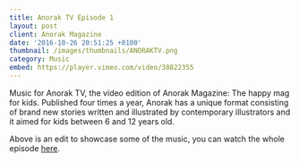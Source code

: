 ```yaml
---
title: Anorak TV Episode 1
layout: post
client: Anorak Magazine
date: '2016-10-26 20:51:25 +0100'
thumbnail: /images/thumbnails/ANORAKTV.png
category: Music
embed: https://player.vimeo.com/video/38822355
---
```


Music for Anorak TV, the video edition of Anorak Magazine: The happy mag for kids. Published four times a year, Anorak has a unique format consisting of brand new stories written and illustrated by contemporary illustrators and it aimed for kids between 6 and 12 years old.

Above is an edit to showcase some of the music, you can watch the whole episode [here](https://vimeo.com/70067550 "Anorak TV").
